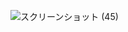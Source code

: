 ![スクリーンショット (45)](https://github.com/KazumasaMiwa/Final_Answer/assets/160115793/9cd59b63-9125-433a-9ddd-276222d64880)
